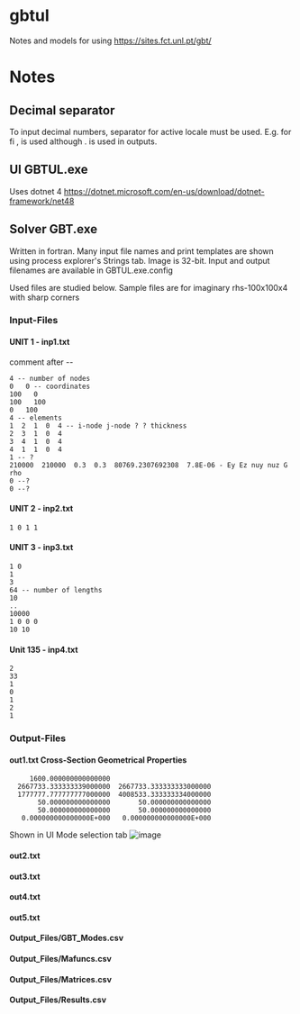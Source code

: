# gbtul
Notes and models for using https://sites.fct.unl.pt/gbt/

# Notes

## Decimal separator
To input decimal numbers, separator for active locale must be used. E.g. for fi , is used although . is used in outputs.

## UI GBTUL.exe
Uses dotnet 4 https://dotnet.microsoft.com/en-us/download/dotnet-framework/net48

## Solver GBT.exe
Written in fortran. Many input file names and print templates are shown using process explorer's Strings tab.
Image is 32-bit.
Input and output filenames are available in GBTUL.exe.config

Used files are studied below. Sample files are for imaginary rhs-100x100x4 with sharp corners 
### Input-Files
#### UNIT 1  - inp1.txt
comment after --
```
4 -- number of nodes
0   0 -- coordinates
100   0
100   100
0   100
4 -- elements
1  2  1  0  4 -- i-node j-node ? ? thickness
2  3  1  0  4
3  4  1  0  4
4  1  1  0  4
1 -- ?
210000  210000  0.3  0.3  80769.2307692308  7.8E-06 - Ey Ez nuy nuz G rho
0 --? 
0 --? 
```

#### UNIT 2 - inp2.txt

```
1 0 1 1
```

#### UNIT 3 - inp3.txt

```
1 0
1
3
64 -- number of lengths
10
..
10000
1 0 0 0
10 10
```

#### Unit 135 - inp4.txt
```
2
33
1
0
1
2
1
```

### Output-Files

#### out1.txt Cross-Section Geometrical Properties
```
     1600.000000000000000
  2667733.333333339000000  2667733.333333333000000
  1777777.777777777000000  4008533.333333334000000
       50.000000000000000       50.000000000000000
       50.000000000000000       50.000000000000000
   0.000000000000000E+000   0.000000000000000E+000

```
Shown in UI Mode selection tab
![image](https://github.com/simo-11/gbtul/assets/1210784/b94c51b5-361c-4192-b3ac-1175be8f15de)


#### out2.txt

#### out3.txt

#### out4.txt

#### out5.txt


#### Output_Files/GBT_Modes.csv

#### Output_Files/Mafuncs.csv

#### Output_Files/Matrices.csv

#### Output_Files/Results.csv


